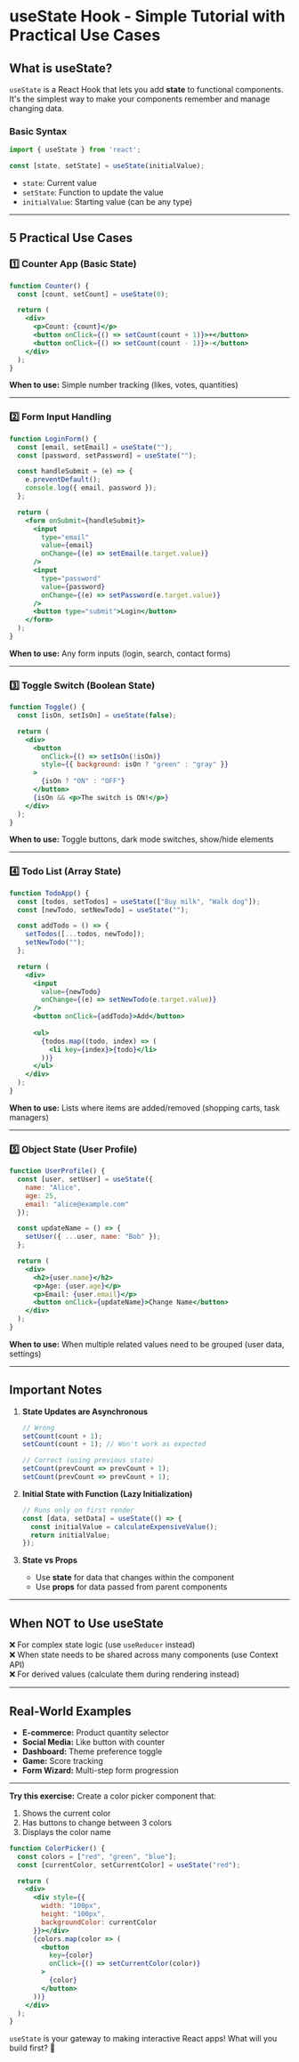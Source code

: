 # **useState Hook - Simple Tutorial with Practical Use Cases**

## **What is useState?**
`useState` is a React Hook that lets you add **state** to functional components. It's the simplest way to make your components remember and manage changing data.

### **Basic Syntax**
```jsx
import { useState } from 'react';

const [state, setState] = useState(initialValue);
```
- `state`: Current value
- `setState`: Function to update the value
- `initialValue`: Starting value (can be any type)

---

## **5 Practical Use Cases**

### 1️⃣ **Counter App (Basic State)**
```jsx
function Counter() {
  const [count, setCount] = useState(0);

  return (
    <div>
      <p>Count: {count}</p>
      <button onClick={() => setCount(count + 1)}>+</button>
      <button onClick={() => setCount(count - 1)}>-</button>
    </div>
  );
}
```
**When to use:** Simple number tracking (likes, votes, quantities)

---

### 2️⃣ **Form Input Handling**
```jsx
function LoginForm() {
  const [email, setEmail] = useState("");
  const [password, setPassword] = useState("");

  const handleSubmit = (e) => {
    e.preventDefault();
    console.log({ email, password });
  };

  return (
    <form onSubmit={handleSubmit}>
      <input 
        type="email" 
        value={email}
        onChange={(e) => setEmail(e.target.value)} 
      />
      <input
        type="password"
        value={password}
        onChange={(e) => setPassword(e.target.value)}
      />
      <button type="submit">Login</button>
    </form>
  );
}
```
**When to use:** Any form inputs (login, search, contact forms)

---

### 3️⃣ **Toggle Switch (Boolean State)**
```jsx
function Toggle() {
  const [isOn, setIsOn] = useState(false);

  return (
    <div>
      <button 
        onClick={() => setIsOn(!isOn)}
        style={{ background: isOn ? "green" : "gray" }}
      >
        {isOn ? "ON" : "OFF"}
      </button>
      {isOn && <p>The switch is ON!</p>}
    </div>
  );
}
```
**When to use:** Toggle buttons, dark mode switches, show/hide elements

---

### 4️⃣ **Todo List (Array State)**
```jsx
function TodoApp() {
  const [todos, setTodos] = useState(["Buy milk", "Walk dog"]);
  const [newTodo, setNewTodo] = useState("");

  const addTodo = () => {
    setTodos([...todos, newTodo]);
    setNewTodo("");
  };

  return (
    <div>
      <input
        value={newTodo}
        onChange={(e) => setNewTodo(e.target.value)}
      />
      <button onClick={addTodo}>Add</button>
      
      <ul>
        {todos.map((todo, index) => (
          <li key={index}>{todo}</li>
        ))}
      </ul>
    </div>
  );
}
```
**When to use:** Lists where items are added/removed (shopping carts, task managers)

---

### 5️⃣ **Object State (User Profile)**
```jsx
function UserProfile() {
  const [user, setUser] = useState({
    name: "Alice",
    age: 25,
    email: "alice@example.com"
  });

  const updateName = () => {
    setUser({ ...user, name: "Bob" });
  };

  return (
    <div>
      <h2>{user.name}</h2>
      <p>Age: {user.age}</p>
      <p>Email: {user.email}</p>
      <button onClick={updateName}>Change Name</button>
    </div>
  );
}
```
**When to use:** When multiple related values need to be grouped (user data, settings)

---

## **Important Notes**
1. **State Updates are Asynchronous**
   ```jsx
   // Wrong
   setCount(count + 1);
   setCount(count + 1); // Won't work as expected

   // Correct (using previous state)
   setCount(prevCount => prevCount + 1);
   setCount(prevCount => prevCount + 1);
   ```

2. **Initial State with Function (Lazy Initialization)**
   ```jsx
   // Runs only on first render
   const [data, setData] = useState(() => {
     const initialValue = calculateExpensiveValue();
     return initialValue;
   });
   ```

3. **State vs Props**
   - Use **state** for data that changes within the component
   - Use **props** for data passed from parent components

---

## **When NOT to Use useState**
❌ For complex state logic (use `useReducer` instead)  
❌ When state needs to be shared across many components (use Context API)  
❌ For derived values (calculate them during rendering instead)  

---

## **Real-World Examples**
- **E-commerce:** Product quantity selector
- **Social Media:** Like button with counter
- **Dashboard:** Theme preference toggle
- **Game:** Score tracking
- **Form Wizard:** Multi-step form progression

---

**Try this exercise:** Create a color picker component that:
1. Shows the current color
2. Has buttons to change between 3 colors
3. Displays the color name

```jsx
function ColorPicker() {
  const colors = ["red", "green", "blue"];
  const [currentColor, setCurrentColor] = useState("red");

  return (
    <div>
      <div style={{
        width: "100px",
        height: "100px",
        backgroundColor: currentColor
      }}></div>
      {colors.map(color => (
        <button 
          key={color} 
          onClick={() => setCurrentColor(color)}
        >
          {color}
        </button>
      ))}
    </div>
  );
}
```

`useState` is your gateway to making interactive React apps! What will you build first? 🚀